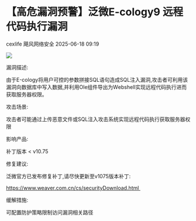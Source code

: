 #  【高危漏洞预警】泛微E-cology9 远程代码执行漏洞  
cexlife  飓风网络安全   2025-06-18 09:19  
  
![](https://mmbiz.qpic.cn/mmbiz_png/ibhQpAia4xu03Ut790ricpehIavwqb4fWqlGqQhQ4AcBvx8NfFibcpnLEOaQPwM3R6ngqiagxKVrib3ALpVOvN6ZqrhQ/640?wx_fmt=png&from=appmsg "")  
  
漏洞描述:  
  
由于E-соlоɡу将用户可控的参数拼接SQL语句造成SQL注入漏洞,攻击者可利用该漏洞向数据库中写入数据,并利用Olе组件导出为Wеbѕhеll实现远程代码执行进而获取服务器权限。  
  
攻击场景:  
  
攻击者可能通过上传恶意文件或SQL注入攻击系统实现远程代码执行获取服务器权限  
  
影响产品:  
  
补丁版本 < v10.75  
  
修复建议:  
  
泛微官方已发布修复补丁,请尽快更新至v1075版本补丁:  
  
https://www.weaver.com.cn/cs/securityDownload.html   
  
缓解措施:  
  
可配置防护策略限制访问漏洞相关路径  
  
  
  
